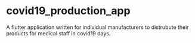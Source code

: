 # covid19_production_app

A flutter application written for individual manufacturers to distrubute their products for medical staff in covid19 days.
